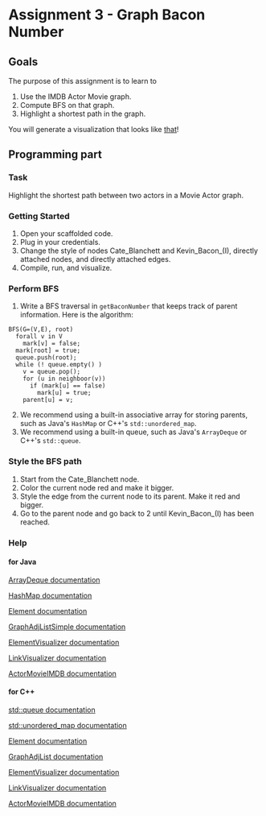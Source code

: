 Assignment 3 - Graph Bacon Number
=================================

Goals
-----

The purpose of this assignment is to learn to

1. Use the IMDB Actor Movie graph.
2. Compute BFS on that graph.
3. Highlight a shortest path in the graph.

You will generate a visualization that looks like [that](http://bridges-cs.herokuapp.com/assignments/3/bridges_workshop)!

Programming part
----------------

### Task

Highlight the shortest path between two actors in a Movie Actor graph.

### Getting Started

1. Open your scaffolded code.
2. Plug in your credentials.
3. Change the style of nodes Cate_Blanchett and Kevin_Bacon_(I), directly attached nodes, and directly attached edges.
4. Compile, run, and visualize.

### Perform BFS

1. Write a BFS traversal in `getBaconNumber` that keeps track of parent information. Here is the algorithm:

```algorithm
BFS(G=(V,E), root)
  forall v in V
    mark[v] = false;
  mark[root] = true;
  queue.push(root);
  while (! queue.empty() )
    v = queue.pop();
    for (u in neighboor(v))
      if (mark[u] == false)
        mark[u] = true;
	parent[u] = v;
```

2. We recommend using a built-in associative array for storing parents, such as Java's `HashMap` or C++'s `std::unordered_map`.
3. We recommend using a built-in queue, such as Java's `ArrayDeque` or C++'s `std::queue`.

### Style the BFS path

1. Start from the Cate_Blanchett node.
2. Color the current node red and make it bigger.
3. Style the edge from the current node to its parent. Make it red and bigger.
4. Go to the parent node and go back to 2 until Kevin_Bacon_(I) has been reached.

### Help

#### for Java

[ArrayDeque documentation](https://docs.oracle.com/javase/7/docs/api/java/util/ArrayDeque.html)

[HashMap documentation](https://docs.oracle.com/javase/8/docs/api/java/util/HashMap.html)

[Element documentation](http://bridgesuncc.github.io/doc/java-api/current/html/classbridges_1_1base_1_1_element.html)

[GraphAdjListSimple documentation](http://bridgesuncc.github.io/doc/java-api/current/html/classbridges_1_1base_1_1_graph_adj_list_simple.html)

[ElementVisualizer documentation](http://bridgesuncc.github.io/doc/java-api/current/html/classbridges_1_1base_1_1_element_visualizer.html)

[LinkVisualizer documentation](http://bridgesuncc.github.io/doc/java-api/current/html/classbridges_1_1base_1_1_link_visualizer.html)

[ActorMovieIMDB documentation](http://bridgesuncc.github.io/doc/java-api/current/html/classbridges_1_1data__src__dependent_1_1_actor_movie_i_m_d_b.html)

#### for C++

[std::queue documentation](http://en.cppreference.com/w/cpp/container/queue)

[std::unordered_map documentation](http://en.cppreference.com/w/cpp/container/unordered_map)

[Element documentation](http://bridgesuncc.github.io/doc/cxx-api/current/html/classbridges_1_1_element.html)

[GraphAdjList documentation](http://bridgesuncc.github.io/doc/cxx-api/current/html/classbridges_1_1_graph_adj_list.html)

[ElementVisualizer documentation](http://bridgesuncc.github.io/doc/cxx-api/current/html/classbridges_1_1_element_visualizer.html)

[LinkVisualizer documentation](http://bridgesuncc.github.io/doc/cxx-api/current/html/classbridges_1_1_link_visualizer.html)

[ActorMovieIMDB documentation](http://bridgesuncc.github.io/doc/cxx-api/current/html/classbridges_1_1_actor_movie_i_m_d_b.html)

